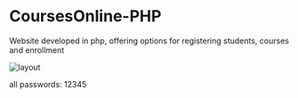 # CoursesOnline-PHP
Website developed in php, offering options for registering students, courses and enrollment

![layout](https://user-images.githubusercontent.com/60563629/125511518-0b61e29e-0594-4843-9ecc-d3a5a114be50.png)

all passwords: 12345
